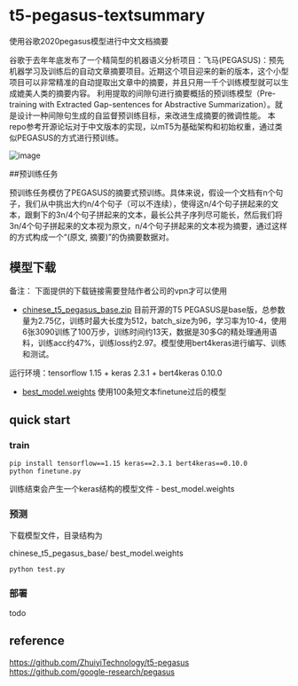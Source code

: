 # t5-pegasus-textsummary
使用谷歌2020pegasus模型进行中文文档摘要

谷歌于去年年底发布了一个精简型的机器语义分析项目：飞马(PEGASUS)：预先机器学习及训练后的自动文章摘要项目。近期这个项目迎来的新的版本，这个小型项目可以非常精准的自动提取出文章中的摘要，并且只用一千个训练模型就可以生成媲美人类的摘要内容。
利用提取的间隙句进行摘要概括的预训练模型（Pre-training with Extracted Gap-sentences for Abstractive Summarization）。就是设计一种间隙句生成的自监督预训练目标，来改进生成摘要的微调性能。
本repo参考开源论坛对于中文版本的实现，以mT5为基础架构和初始权重，通过类似PEGASUS的方式进行预训练。

![image](https://github.com/jackie930/t5-pegasus-textsummary/blob/main/1.png)

##预训练任务

预训练任务模仿了PEGASUS的摘要式预训练。具体来说，假设一个文档有n个句子，我们从中挑出大约n/4个句子（可以不连续），使得这n/4个句子拼起来的文本，跟剩下的3n/4个句子拼起来的文本，最长公共子序列尽可能长，然后我们将3n/4个句子拼起来的文本视为原文，n/4个句子拼起来的文本视为摘要，通过这样的方式构成一个“(原文, 摘要)”的伪摘要数据对。

## 模型下载
备注： 下面提供的下载链接需要登陆作者公司的vpn才可以使用
* [chinese_t5_pegasus_base.zip](https://amazon.awsapps.com/workdocs/index.html#/folder/de75a58625bdc3a6ae7f659c252924917c0f956ee33dc6a5f0a6cc2283a63a72) 目前开源的T5 PEGASUS是base版，总参数量为2.75亿，训练时最大长度为512，batch_size为96，学习率为10-4，使用6张3090训练了100万步，训练时间约13天，数据是30多G的精处理通用语料，训练acc约47%，训练loss约2.97。模型使用bert4keras进行编写、训练和测试。

运行环境：tensorflow 1.15 + keras 2.3.1 + bert4keras 0.10.0
* [best_model.weights](https://amazon.awsapps.com/workdocs/index.html#/folder/de75a58625bdc3a6ae7f659c252924917c0f956ee33dc6a5f0a6cc2283a63a72) 使用100条短文本finetune过后的模型

## quick start

### train

~~~shell script
pip install tensorflow==1.15 keras==2.3.1 bert4keras==0.10.0
python finetune.py
~~~
训练结束会产生一个keras结构的模型文件 - best_model.weights

### 预测
下载模型文件，目录结构为

chinese_t5_pegasus_base/ 
best_model.weights

~~~shell script
python test.py
~~~

### 部署

todo

## reference

https://github.com/ZhuiyiTechnology/t5-pegasus
https://github.com/google-research/pegasus

